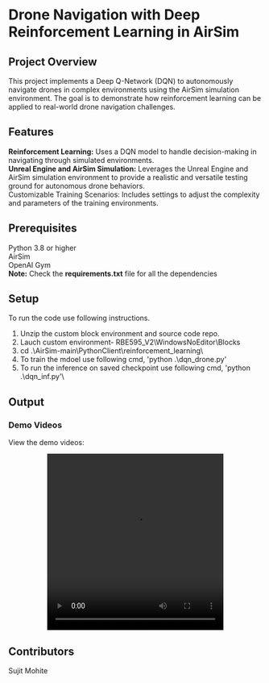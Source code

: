 # Drone Navigation with Deep Reinforcement Learning in AirSim

## Project Overview

This project implements a Deep Q-Network (DQN) to autonomously navigate drones in complex environments using the AirSim simulation environment. The goal is to demonstrate how reinforcement learning can be applied to real-world drone navigation challenges.

## Features

**Reinforcement Learning:** Uses a DQN model to handle decision-making in navigating through simulated environments.\
**Unreal Engine and AirSim Simulation:** Leverages the Unreal Engine and AirSim simulation environment to provide a realistic and versatile testing ground for autonomous drone behaviors.\
Customizable Training Scenarios: Includes settings to adjust the complexity and parameters of the training environments.


## Prerequisites
Python 3.8 or higher\
AirSim\
OpenAI Gym\
**Note:** Check the **requirements.txt** file for all the dependencies

## Setup
To run the code use following instructions.
1. Unzip the custom block environment and source code repo.
2. Lauch custom environment- RBE595_V2\WindowsNoEditor\Blocks
3. cd .\AirSim-main\PythonClient\reinforcement_learning\
4. To train the mdoel use following cmd,  'python .\dqn_drone.py'
5. To run the inference on saved checkpoint use following cmd, 'python .\dqn_inf.py'\


## Output

### Demo Videos
View the demo videos: 

<p align="center">
    <video src="1.mp4" width="350" height="350" title="Front view">
    <video src="Output/2.mp4" alt="Demo 2" width="30%"/>
    <video src="Output/1.mp4" alt="Demo 3" width="30%"/>
</p>





## Contributors
Sujit Mohite

